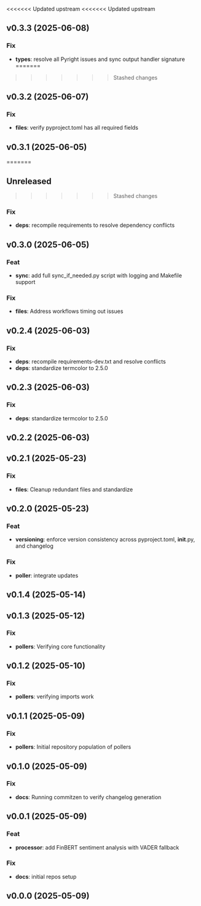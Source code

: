 <<<<<<< Updated upstream
<<<<<<< Updated upstream
## v0.3.3 (2025-06-08)

### Fix

- **types**: resolve all Pyright issues and sync output handler signature
=======
>>>>>>> Stashed changes

## v0.3.2 (2025-06-07)

### Fix

- **files**: verify pyproject.toml has all required fields

## v0.3.1 (2025-06-05)

=======

## Unreleased

> > > > > > > Stashed changes

### Fix

- **deps**: recompile requirements to resolve dependency conflicts

## v0.3.0 (2025-06-05)

### Feat

- **sync**: add full sync_if_needed.py script with logging and Makefile support

### Fix

- **files**: Address workflows timing out issues

## v0.2.4 (2025-06-03)

### Fix

- **deps**: recompile requirements-dev.txt and resolve conflicts
- **deps**: standardize termcolor to 2.5.0

## v0.2.3 (2025-06-03)

### Fix

- **deps**: standardize termcolor to 2.5.0

## v0.2.2 (2025-06-03)

## v0.2.1 (2025-05-23)

### Fix

- **files**: Cleanup redundant files and standardize

## v0.2.0 (2025-05-23)

### Feat

- **versioning**: enforce version consistency across pyproject.toml,
  **init**.py, and changelog

### Fix

- **poller**: integrate updates

## v0.1.4 (2025-05-14)

## v0.1.3 (2025-05-12)

### Fix

- **pollers**: Verifying core functionality

## v0.1.2 (2025-05-10)

### Fix

- **pollers**: verifying imports work

## v0.1.1 (2025-05-09)

### Fix

- **pollers**: Initial repository population of pollers

## v0.1.0 (2025-05-09)

### Fix

- **docs**: Running commitzen to verify changelog generation

## v0.0.1 (2025-05-09)

### Feat

- **processor**: add FinBERT sentiment analysis with VADER fallback

### Fix

- **docs**: initial repos setup

## v0.0.0 (2025-05-09)
